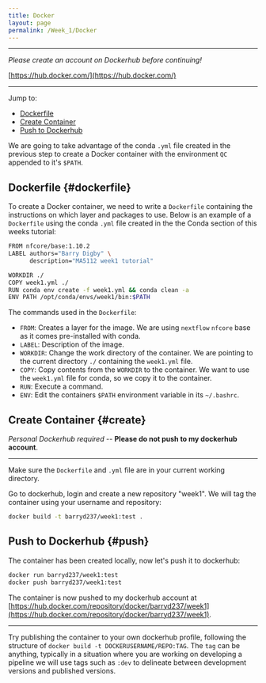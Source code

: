 ```yaml
---
title: Docker
layout: page
permalink: /Week_1/Docker
---
```


***

*Please create an account on Dockerhub before continuing!*

[https://hub.docker.com/](https://hub.docker.com/)

***

Jump to:
 - [Dockerfile](#dockerfile)
 - [Create Container](#create)
 - [Push to Dockerhub](#push)

We are going to take advantage of the conda `.yml` file created in the previous step to create a Docker container with the environment `QC` appended to it's `$PATH`.

## Dockerfile {#dockerfile}
To create a Docker container, we need to write a `Dockerfile` containing the instructions on which layer and packages to use. Below is an example of a `Dockerfile` using the conda `.yml` file created in the the Conda section of this weeks tutorial:

```bash
FROM nfcore/base:1.10.2
LABEL authors="Barry Digby" \
      description="MA5112 week1 tutorial"

WORKDIR ./
COPY week1.yml ./
RUN conda env create -f week1.yml && conda clean -a
ENV PATH /opt/conda/envs/week1/bin:$PATH
```

The commands used in the `Dockerfile`:
- `FROM`: Creates a layer for the image. We are using `nextflow` `nfcore` base as it comes pre-installed with conda.
- `LABEL`: Description of the image.
- `WORKDIR`: Change the work directory of the container. We are pointing to the current directory `./` containing the `week1.yml` file.
- `COPY`: Copy contents from the `WORKDIR` to the container. We want to use the `week1.yml` file for conda, so we copy it to the container.
- `RUN`: Execute a command.
- `ENV`: Edit the containers `$PATH` environment variable in its `~/.bashrc`.

## Create Container {#create}
*Personal Dockerhub required* -- **Please do not push to my dockerhub account**.

***

Make sure the `Dockerfile` and `.yml` file are in your current working directory.

Go to dockerhub, login and create a new repository "week1". We will tag the container using your username and repository:

```bash
docker build -t barryd237/week1:test .
```


## Push to Dockerhub {#push}
The container has been created locally, now let's push it to dockerhub:

```bash
docker run barryd237/week1:test
docker push barryd237/week1:test
```

The container is now pushed to my dockerhub account at [https://hub.docker.com/repository/docker/barryd237/week1](https://hub.docker.com/repository/docker/barryd237/week1).

***

Try publishing the container to your own dockerhub profile, following the structure of `docker build -t DOCKERUSERNAME/REPO:TAG`. The `tag` can be anything, typically in a situation where you are working on developing a pipeline we will use tags such as `:dev` to delineate between development versions and published versions. 
